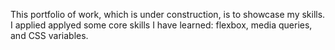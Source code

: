 This portfolio of work, which is under construction, is to showcase my skills. I applied applyed some core skills I have learned: flexbox, media queries, and CSS variables. 
